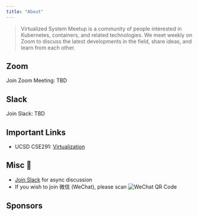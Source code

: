 ```yaml
---
title: "About"
---
```


> Virtualized System Meetup is a community of people interested in Kubernetes, containers, and related technologies. We meet weekly on Zoom to discuss the latest developments in the field, share ideas, and learn from each other.

## Zoom

Join Zoom Meeting: TBD

## Slack

Join Slack: TBD

## Important Links
- UCSD CSE291: [Virtualization](https://cseweb.ucsd.edu/~yiying/cse291-winter22/reading/)

## Misc 📝

- [Join Slack](https://join.slack.com/t/splvm/shared_invite/zt-11c7tkyoy-gNOtZWwSZsE2UFOtXBw2Wg) for async discussion
- If you wish to join 微信 (WeChat), please scan ![WeChat QR Code](/virtsys-meetup/images/WeChat-01-21.jpg)

## Sponsors